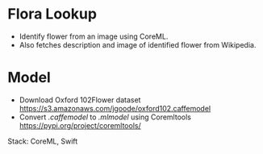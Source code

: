 # Flora Lookup

* Identify flower from an image using CoreML. 
* Also fetches description and image of identified flower from Wikipedia.

# Model

* Download Oxford 102Flower dataset https://s3.amazonaws.com/jgoode/oxford102.caffemodel
* Convert *.caffemodel* to *.mlmodel* using Coremltools https://pypi.org/project/coremltools/


Stack: CoreML, Swift
